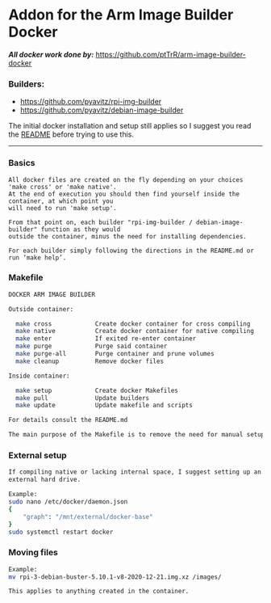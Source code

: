 # Addon for the Arm Image Builder Docker

***All docker work done by:*** https://github.com/ptTrR/arm-image-builder-docker

### Builders:
* https://github.com/pyavitz/rpi-img-builder
* https://github.com/pyavitz/debian-image-builder

The initial docker installation and setup still applies so I suggest you
read the [README](https://github.com/ptTrR/arm-image-builder-docker/blob/main/README.md) before trying to use this.

---

### Basics
```ssh
All docker files are created on the fly depending on your choices 'make cross' or 'make native'.
At the end of execution you should then find yourself inside the container, at which point you
will need to run 'make setup'.

From that point on, each builder "rpi-img-builder / debian-image-builder" function as they would
outside the container, minus the need for installing dependencies.

For each builder simply following the directions in the README.md or run ‘make help’.
```

### Makefile
```sh
DOCKER ARM IMAGE BUILDER

Outside container: 

  make cross            Create docker container for cross compiling
  make native           Create docker container for native compiling
  make enter            If exited re-enter container
  make purge            Purge said container
  make purge-all        Purge container and prune volumes
  make cleanup          Remove docker files

Inside container: 

  make setup            Create docker Makefiles
  make pull             Update builders
  make update           Update makefile and scripts

For details consult the README.md
```

```sh
The main purpose of the Makefile is to remove the need for manual setup
```
### External setup
```sh
If compiling native or lacking internal space, I suggest setting up an
external hard drive.

Example:
sudo nano /etc/docker/daemon.json
{
    "graph": "/mnt/external/docker-base"
}
sudo systemctl restart docker
```

### Moving files
```sh
Example:
mv rpi-3-debian-buster-5.10.1-v8-2020-12-21.img.xz /images/

This applies to anything created in the container.
```
